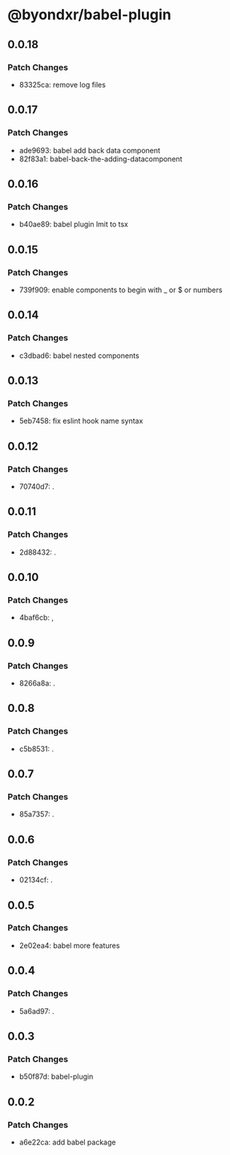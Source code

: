 # @byondxr/babel-plugin

## 0.0.18

### Patch Changes

- 83325ca: remove log files

## 0.0.17

### Patch Changes

- ade9693: babel add back data component
- 82f83a1: babel-back-the-adding-datacomponent

## 0.0.16

### Patch Changes

- b40ae89: babel plugin lmit to tsx

## 0.0.15

### Patch Changes

- 739f909: enable components to begin with \_ or $ or numbers

## 0.0.14

### Patch Changes

- c3dbad6: babel nested components

## 0.0.13

### Patch Changes

- 5eb7458: fix eslint hook name syntax

## 0.0.12

### Patch Changes

- 70740d7: .

## 0.0.11

### Patch Changes

- 2d88432: .

## 0.0.10

### Patch Changes

- 4baf6cb: ,

## 0.0.9

### Patch Changes

- 8266a8a: .

## 0.0.8

### Patch Changes

- c5b8531: .

## 0.0.7

### Patch Changes

- 85a7357: .

## 0.0.6

### Patch Changes

- 02134cf: .

## 0.0.5

### Patch Changes

- 2e02ea4: babel more features

## 0.0.4

### Patch Changes

- 5a6ad97: .

## 0.0.3

### Patch Changes

- b50f87d: babel-plugin

## 0.0.2

### Patch Changes

- a6e22ca: add babel package
